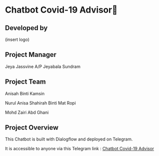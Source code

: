  # Chatbot Covid-19 Advisor🦠

## Developed by 

(insert logo)

## Project Manager
Jeya Jassvine A/P Jeyabala Sundram

## Project Team
Anisah Binti Kamsin

Nurul Anisa Shahirah Binti Mat Ropi 

Mohd Zairi Abd Ghani

## Project Overview

This Chatbot is built with Dialogflow and deployed on Telegram. 

It is accessible to anyone via this Telegram link : [Chatbot Covid-19 Advisor](https://web.telegram.org/z/#2114253556)
